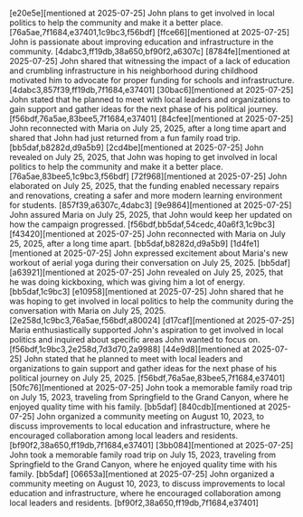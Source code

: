 [e20e5e][mentioned at 2025-07-25] John plans to get involved in local politics to help the community and make it a better place. [76a5ae,7f1684,e37401,1c9bc3,f56bdf]
[ffce66][mentioned at 2025-07-25] John is passionate about improving education and infrastructure in the community. [4dabc3,ff19db,38a650,bf90f2,a6307c]
[8784fe][mentioned at 2025-07-25] John shared that witnessing the impact of a lack of education and crumbling infrastructure in his neighborhood during childhood motivated him to advocate for proper funding for schools and infrastructure. [4dabc3,857f39,ff19db,7f1684,e37401]
[30bac6][mentioned at 2025-07-25] John stated that he planned to meet with local leaders and organizations to gain support and gather ideas for the next phase of his political journey. [f56bdf,76a5ae,83bee5,7f1684,e37401]
[84cfee][mentioned at 2025-07-25] John reconnected with Maria on July 25, 2025, after a long time apart and shared that John had just returned from a fun family road trip. [bb5daf,b8282d,d9a5b9]
[2cd4be][mentioned at 2025-07-25] John revealed on July 25, 2025, that John was hoping to get involved in local politics to help the community and make it a better place. [76a5ae,83bee5,1c9bc3,f56bdf]
[72f968][mentioned at 2025-07-25] John elaborated on July 25, 2025, that the funding enabled necessary repairs and renovations, creating a safer and more modern learning environment for students. [857f39,a6307c,4dabc3]
[9e9864][mentioned at 2025-07-25] John assured Maria on July 25, 2025, that John would keep her updated on how the campaign progressed. [f56bdf,bb5daf,54cedc,40a6f3,1c9bc3]
[f43420][mentioned at 2025-07-25] John reconnected with Maria on July 25, 2025, after a long time apart. [bb5daf,b8282d,d9a5b9]
[1d4fe1][mentioned at 2025-07-25] John expressed excitement about Maria's new workout of aerial yoga during their conversation on July 25, 2025. [bb5daf]
[a63921][mentioned at 2025-07-25] John revealed on July 25, 2025, that he was doing kickboxing, which was giving him a lot of energy. [bb5daf,1c9bc3]
[e10958][mentioned at 2025-07-25] John shared that he was hoping to get involved in local politics to help the community during the conversation with Maria on July 25, 2025. [2e258d,1c9bc3,76a5ae,f56bdf,a80024]
[d17caf][mentioned at 2025-07-25] Maria enthusiastically supported John's aspiration to get involved in local politics and inquired about specific areas John wanted to focus on. [f56bdf,1c9bc3,2e258d,7d3d70,2a9988]
[44e9d8][mentioned at 2025-07-25] John stated that he planned to meet with local leaders and organizations to gain support and gather ideas for the next phase of his political journey on July 25, 2025. [f56bdf,76a5ae,83bee5,7f1684,e37401]
[50fc76][mentioned at 2025-07-25] John took a memorable family road trip on July 15, 2023, traveling from Springfield to the Grand Canyon, where he enjoyed quality time with his family. [bb5daf]
[840cdb][mentioned at 2025-07-25] John organized a community meeting on August 10, 2023, to discuss improvements to local education and infrastructure, where he encouraged collaboration among local leaders and residents. [bf90f2,38a650,ff19db,7f1684,e37401]
[3bb084][mentioned at 2025-07-25] John took a memorable family road trip on July 15, 2023, traveling from Springfield to the Grand Canyon, where he enjoyed quality time with his family. [bb5daf]
[06653a][mentioned at 2025-07-25] John organized a community meeting on August 10, 2023, to discuss improvements to local education and infrastructure, where he encouraged collaboration among local leaders and residents. [bf90f2,38a650,ff19db,7f1684,e37401]